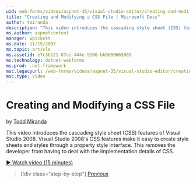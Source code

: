 ```yaml
---
uid: web-forms/videos/aspnet-35/visual-studio-editor/creating-and-modifying-a-css-file
title: "Creating and Modifying a CSS File | Microsoft Docs"
author: tmiranda
description: "This video introduces the cascading style sheet (CSS) features of Visual Studio 2008. Visual Studio 2008's CSS features make it easy to create style sheets a..."
ms.author: aspnetcontent
manager: wpickett
ms.date: 11/15/2007
ms.topic: article
ms.assetid: e7c3b221-87ce-444e-9106-bb0609665009
ms.technology: dotnet-webforms
ms.prod: .net-framework
msc.legacyurl: /web-forms/videos/aspnet-35/visual-studio-editor/creating-and-modifying-a-css-file
msc.type: video
---
```

Creating and Modifying a CSS File
====================
by [Todd Miranda](https://github.com/tmiranda)

This video introduces the cascading style sheet (CSS) features of Visual Studio 2008. Visual Studio 2008's CSS features make it easy to create style sheets and styles through a property style interface. This removes the developer from having to deal with the implementation details of CSS.

[&#9654; Watch video (15 minutes)](https://channel9.msdn.com/Blogs/ASP-NET-Site-Videos/creating-and-modifying-a-css-file)

>[!div class="step-by-step"]
[Previous](quick-tour-of-the-visual-studio-2008-integrated-development-environment.md)
